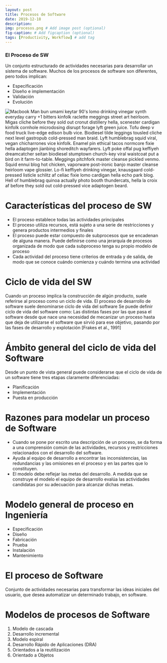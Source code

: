 ```yaml
---
layout: post
title: Procesos de Software
date: 2019-12-18
description: 
img: procesos.png # Add image post (optional)
fig-caption: # Add figcaption (optional)
tags: [Productivity, Workflow] # add tag
---
```

###  El Proceso de SW
Un conjunto estructurado de actividades necesarias para desarrollar un sistema de software. Muchos de los procesos de software son diferentes, pero todos implican:
* Especificación
* Diseño e implementación
* Validación
* Evolución

![Macbook]({{site.baseurl}}/assets/img/mac.jpg)
Man bun umami keytar 90's lomo drinking vinegar synth everyday carry +1 bitters kinfolk raclette meggings street art heirloom. Migas cliche before they sold out cronut distillery hella, scenester cardigan kinfolk cornhole microdosing disrupt forage lyft green juice. Tofu deep v food truck live-edge edison bulb vice. Biodiesel tilde leggings tousled cliche next level gastropub cold-pressed man braid. Lyft humblebrag squid viral, vegan chicharrones vice kinfolk. Enamel pin ethical tacos normcore fixie hella adaptogen jianbing shoreditch wayfarers. Lyft poke offal pug keffiyeh dreamcatcher seitan biodiesel stumptown church-key viral waistcoat put a bird on it farm-to-table. Meggings pitchfork master cleanse pickled venmo. Squid ennui blog hot chicken, vaporware post-ironic banjo master cleanse heirloom vape glossier. Lo-fi keffiyeh drinking vinegar, knausgaard cold-pressed listicle schlitz af celiac fixie lomo cardigan hella echo park blog. Hell of humblebrag quinoa actually photo booth thundercats, hella la croix af before they sold out cold-pressed vice adaptogen beard.

# Características del proceso de SW
* El proceso establece todas las actividades principales
* El proceso utiliza recursos, está sujeto a una serie de restricciones y genera productos intermedios y finales
* El proceso puede estar compuesto de subprocesos que se encadenan de alguna manera. Puede definirse como una jerarquía de procesos organizada de modo que cada subproceso tenga su propio modelo de proceso
* Cada actividad del proceso tiene criterios de entrada y de salida, de modo que se conoce cuándo comienza y cuándo termina una actividad

# Ciclo de vida del SW
Cuando un proceso implica la construcción de algún producto, suele referirse al proceso como un ciclo de vida. El proceso de desarrollo de software suele denominarse ciclo de vida del software Se puede definir ciclo de vida del software como: Las distintas fases por las que pasa el software desde que nace una necesidad de mecanizar un proceso hasta que deja de utilizarse el software que sirvió para ese objetivo, pasando por las fases de desarrollo y explotación [Frakes et al., 1991]

# Ámbito general del ciclo de vida del Software
Desde un punto de vista general puede considerarse que el ciclo de vida de un software tiene tres etapas claramente diferenciadas:
* Planificación
* Implementación
* Puesta en producción

# Razones para modelar un proceso de Software
* Cuando se pone por escrito una descripción de un proceso, se da forma a una comprensión común de las actividades, recursos y restricciones relacionados con el desarrollo del software.
* Ayuda al equipo de desarrollo a encontrar las inconsistencias, las redundancias y las omisiones en el proceso y en las partes que lo constituyen.
* El modelo debe reflejar las metas del desarrollo. A medida que se construye el modelo el equipo de desarrollo evalúa las actividades candidatas por su adecuación para alcanzar dichas metas.

# Modelo general de proceso en Ingeniería
* Especificación
* Diseño
* Fabricación
* Prueba
* Instalación
* Mantenimiento

# El proceso de Software
Conjunto de actividades necesarias para transformar las ideas iniciales del usuario, que desea automatizar un determinado trabajo, en software.

# Modelos de procesos de Software
1) Modelo de cascada
2) Desarrollo incremental
3) Modelo espiral
4) Desarrollo Rápido de Aplicaciones (DRA)
5) Orientados a la reutilización
6) Orientado a Objetos
